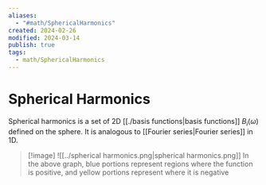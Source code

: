 ```yaml
---
aliases:
  - "#math/SphericalHarmonics"
created: 2024-02-26
modified: 2024-03-14
publish: true
tags:
  - math/SphericalHarmonics
---
```


# Spherical Harmonics
Spherical harmonics is a set of 2D [[./basis functions|basis functions]] $B_i(\omega)$ defined on the sphere. It is analogous to [[Fourier series|Fourier series]] in 1D.

> [!image]
![[../spherical harmonics.png|spherical harmonics.png]]
In the above graph, blue portions represent regions where the function is positive, and yellow portions represent where it is negative